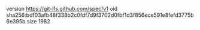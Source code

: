 version https://git-lfs.github.com/spec/v1
oid sha256:bdf03afb48f338b2c0fdf7d9f3702d0fbf1d3f856ece591e8fefd3775b6e395b
size 1982
